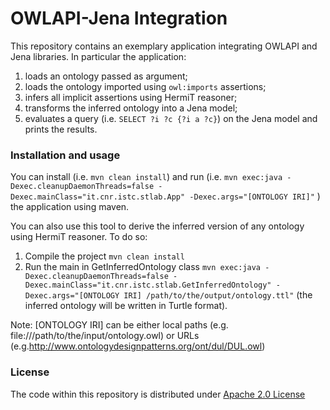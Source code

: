 # OWLAPI-Jena Integration

This repository contains an exemplary application integrating OWLAPI and Jena libraries. In particular the application:
1. loads an ontology passed as argument;
2. loads the ontology imported using ``owl:imports`` assertions;
3. infers all implicit assertions using HermiT reasoner;
4. transforms the inferred ontology into a Jena model;
5. evaluates a query (i.e. ``SELECT ?i ?c {?i a ?c}``) on the Jena model and prints the results.

### Installation and usage

You can install (i.e. ``mvn clean install``) and run (i.e. ``mvn exec:java -Dexec.cleanupDaemonThreads=false -Dexec.mainClass="it.cnr.istc.stlab.App" -Dexec.args="[ONTOLOGY IRI]"`` ) the application using maven.

You can also use this tool to derive the inferred version of any ontology using HermiT reasoner. To do so:

1. Compile the project ``mvn clean install``
2. Run the main in  GetInferredOntology class ``mvn exec:java -Dexec.cleanupDaemonThreads=false -Dexec.mainClass="it.cnr.istc.stlab.GetInferredOntology" -Dexec.args="[ONTOLOGY IRI] /path/to/the/output/ontology.ttl"`` (the inferred ontology will be written in Turtle format).

Note: [ONTOLOGY IRI] can be either local paths (e.g. file:///path/to/the/input/ontology.owl) or URLs (e.g.http://www.ontologydesignpatterns.org/ont/dul/DUL.owl)

### License

The code within this repository is distributed under [Apache 2.0 License](LICENSE)

